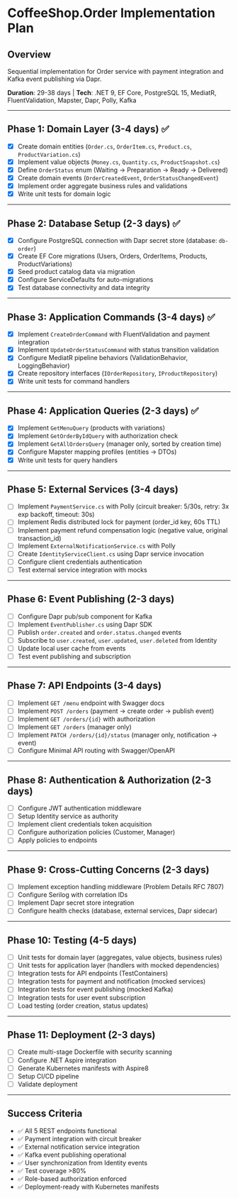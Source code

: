# CoffeeShop.Order Implementation Plan

## Overview

Sequential implementation for Order service with payment integration and Kafka event publishing via Dapr.

**Duration**: 29-38 days | **Tech**: .NET 9, EF Core, PostgreSQL 15, MediatR, FluentValidation, Mapster, Dapr, Polly, Kafka

---

## Phase 1: Domain Layer (3-4 days) ✅

- [x] Create domain entities (`Order.cs`, `OrderItem.cs`, `Product.cs`, `ProductVariation.cs`)
- [x] Implement value objects (`Money.cs`, `Quantity.cs`, `ProductSnapshot.cs`)
- [x] Define `OrderStatus` enum (Waiting → Preparation → Ready → Delivered)
- [x] Create domain events (`OrderCreatedEvent`, `OrderStatusChangedEvent`)
- [x] Implement order aggregate business rules and validations
- [x] Write unit tests for domain logic

---

## Phase 2: Database Setup (2-3 days) ✅

- [x] Configure PostgreSQL connection with Dapr secret store (database: `db-order`)
- [x] Create EF Core migrations (Users, Orders, OrderItems, Products, ProductVariations)
- [x] Seed product catalog data via migration
- [x] Configure ServiceDefaults for auto-migrations
- [x] Test database connectivity and data integrity

---

## Phase 3: Application Commands (3-4 days) ✅

- [x] Implement `CreateOrderCommand` with FluentValidation and payment integration
- [x] Implement `UpdateOrderStatusCommand` with status transition validation
- [x] Configure MediatR pipeline behaviors (ValidationBehavior, LoggingBehavior)
- [x] Create repository interfaces (`IOrderRepository`, `IProductRepository`)
- [x] Write unit tests for command handlers

---

## Phase 4: Application Queries (2-3 days) ✅

- [x] Implement `GetMenuQuery` (products with variations)
- [x] Implement `GetOrderByIdQuery` with authorization check
- [x] Implement `GetAllOrdersQuery` (manager only, sorted by creation time)
- [x] Configure Mapster mapping profiles (entities → DTOs)
- [x] Write unit tests for query handlers

---

## Phase 5: External Services (3-4 days)

- [ ] Implement `PaymentService.cs` with Polly (circuit breaker: 5/30s, retry: 3x exp backoff, timeout: 30s)
- [ ] Implement Redis distributed lock for payment (order_id key, 60s TTL)
- [ ] Implement payment refund compensation logic (negative value, original transaction_id)
- [ ] Implement `ExternalNotificationService.cs` with Polly
- [ ] Create `IdentityServiceClient.cs` using Dapr service invocation
- [ ] Configure client credentials authentication
- [ ] Test external service integration with mocks

---

## Phase 6: Event Publishing (2-3 days)

- [ ] Configure Dapr pub/sub component for Kafka
- [ ] Implement `EventPublisher.cs` using Dapr SDK
- [ ] Publish `order.created` and `order.status.changed` events
- [ ] Subscribe to `user.created`, `user.updated`, `user.deleted` from Identity
- [ ] Update local user cache from events
- [ ] Test event publishing and subscription

---

## Phase 7: API Endpoints (3-4 days)

- [ ] Implement `GET /menu` endpoint with Swagger docs
- [ ] Implement `POST /orders` (payment → create order → publish event)
- [ ] Implement `GET /orders/{id}` with authorization
- [ ] Implement `GET /orders` (manager only)
- [ ] Implement `PATCH /orders/{id}/status` (manager only, notification → event)
- [ ] Configure Minimal API routing with Swagger/OpenAPI

---

## Phase 8: Authentication & Authorization (2-3 days)

- [ ] Configure JWT authentication middleware
- [ ] Setup Identity service as authority
- [ ] Implement client credentials token acquisition
- [ ] Configure authorization policies (Customer, Manager)
- [ ] Apply policies to endpoints

---

## Phase 9: Cross-Cutting Concerns (2-3 days)

- [ ] Implement exception handling middleware (Problem Details RFC 7807)
- [ ] Configure Serilog with correlation IDs
- [ ] Implement Dapr secret store integration
- [ ] Configure health checks (database, external services, Dapr sidecar)

---

## Phase 10: Testing (4-5 days)

- [ ] Unit tests for domain layer (aggregates, value objects, business rules)
- [ ] Unit tests for application layer (handlers with mocked dependencies)
- [ ] Integration tests for API endpoints (TestContainers)
- [ ] Integration tests for payment and notification (mocked services)
- [ ] Integration tests for event publishing (mocked Kafka)
- [ ] Integration tests for user event subscription
- [ ] Load testing (order creation, status updates)

---

## Phase 11: Deployment (2-3 days)

- [ ] Create multi-stage Dockerfile with security scanning
- [ ] Configure .NET Aspire integration
- [ ] Generate Kubernetes manifests with Aspire8
- [ ] Setup CI/CD pipeline
- [ ] Validate deployment

---

## Success Criteria

- ✅ All 5 REST endpoints functional
- ✅ Payment integration with circuit breaker
- ✅ External notification service integration
- ✅ Kafka event publishing operational
- ✅ User synchronization from Identity events
- ✅ Test coverage >80%
- ✅ Role-based authorization enforced
- ✅ Deployment-ready with Kubernetes manifests
